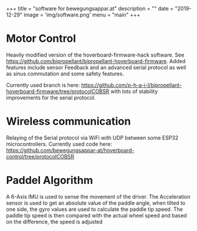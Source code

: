 +++
title = "software for bewegungsappar.at"
description = ""
date = "2019-12-29"
image = 'img/software.png'
menu = "main"
+++

# Motor Control
Heavily modified version of the hoverboard-firmware-hack software. See https://github.com/bipropellant/bipropellant-hoverboard-firmware.
Added features include sensor Feedback and an advanced serial protocol as well as sinus commutation and some safety features.

Currently used branch is here: https://github.com/p-h-a-i-l/bipropellant-hoverboard-firmware/tree/protocolCOBSR with lots of stability improvements for the serial protocol.

# Wireless communication
Relaying of the Serial protocol via WiFi with UDP between some ESP32 microcontrollers.
Currently used code here: https://github.com/bewegungsappar-at/hoverboard-control/tree/protocolCOBSR

# Paddel Algorithm
A 6-Axis IMU is used to sense the movement of the driver. The Acceleration sensor is used to get an absolute value of the paddle angle, when tilted to one side, the gyro values are used to calculate the paddle tip speed.
The paddle tip speed is then compared with the actual wheel speed and based on the difference, the speed is adjusted